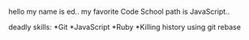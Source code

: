 hello my name is ed..
my favorite Code School path is JavaScript..

deadly skills:
*Git
*JavaScript
*Ruby
*Killing history using git rebase
